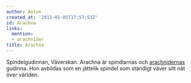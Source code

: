 ```yaml
---
author: Anton
created_at: '2011-01-05T17:57:53Z'
id: Arachna
links:
  mention:
  - arachnider
title: Arachna
---
```


Spindelgudinnan, Väverskan. Arachna är spindlarnas och [arachnidernas] gudinna. Hon avbildas som en
jättelik spindel som ständigt väver sitt nät över världen.

  [arachnidernas]: arachnider
